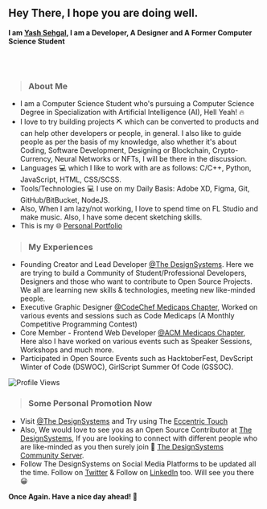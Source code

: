 ## Hey There, I hope you are doing well.
**I am [Yash Sehgal](https://yashsehgal.github.io/portfolio_v_2), I am a Developer, A Designer and A Former Computer Science Student**

<link rel="stylesheet" href="https://cdnjs.cloudflare.com/ajax/libs/font-awesome/5.15.1/css/all.min.css">

<div id="social-icons">
<a href="https://www.linkedin.com/in/yash-sehgal-55b7711a4/" target="_blank" class="footer-icons"><i class="fab fa-linkedin" style="color: rgb(102, 102, 255); font-size: 24px;"></i></a>
<a href="https://github.com/yashsehgal" target="_blank" class="footer-icons"><i class="fab fa-github" style="color: rgb(102, 102, 255); font-size: 24px;"></i></a>
<a href="https://www.instagram.com/sehgalyash_/" target="_blank" class="footer-icons"><i class="fab fa-instagram" style="color: rgb(102, 102, 255); font-size: 24px;"></i></a>
<a href="https://twitter.com/YashSeh90869786" target="_blank" class="footer-icons"><i class="fab fa-twitter" style="color: rgb(102, 102, 255); font-size: 24px;"></i></a>
<a href="https://www.behance.net/yashsehgaleee3" target="_blank" class="footer-icons"><i class="fab fa-behance" style="color: rgb(102, 102, 255); font-size: 24px;"></i></a>
<a href="https://medium.com/@yashsehgal.study" target="_blank" class="footer-icons"><i class="fab fa-medium" style="color: rgb(102, 102, 255); font-size: 24px;"></i></a>
<a href="https://dev.to/yashsehgal" target="_blank" class="footer-icons"><i class="fab fa-dev" style="color: rgb(102, 102, 255); font-size: 24px;"></i></a>
</div>

<br> <br>

> ### About Me
- I am a Computer Science Student who's pursuing a Computer Science Degree in Specialization with Artificial Intelligence (AI), Hell Yeah! 🔥
- I love to try building projects ⛏️ which can be converted to products and can help other developers or people, in general. I also like to guide people as per the basis of my knowledge, also whether it's about Coding, Software Development, Designing or Blockchain, Crypto-Currency, Neural Networks or NFTs, I will be there in the discussion. 
- Languages 💻  which I like to work with are as follows: C/C++, Python, JavaScript, HTML, CSS/SCSS.
- Tools/Technologies 💻  I use on my Daily Basis: Adobe XD, Figma, Git, GitHub/BitBucket, NodeJS.
- Also, When I am lazy/not working, I love to spend time on FL Studio and make music. Also, I have some decent sketching skills.
- This is my 🌐 [Personal Portfolio](https://yashsehgal.github.io/portfolio_v_2/)

> ### My Experiences
- Founding Creator and Lead Developer [@The DesignSystems](https://bit.ly/DesignSystemsOSSGitHub). Here we are trying to build a Community of Student/Professional Developers, Designers and those who want to contribute to Open Source Projects. We all are learning new skills & technologies, meeting new like-minded people.
- Executive Graphic Designer [@CodeChef Medicaps Chapter](https://www.instagram.com/codechef_medicaps_chapter/), Worked on various events and sessions such as Code Medicaps (A Monthly Competitive Programming Contest)
- Core Member - Frontend Web Developer [@ACM Medicaps Chapter](http://medicaps.acm.org/muacm.org/), Here also I have worked on various events such as Speaker Sessions, Workshops and much more.
- Participated in Open Source Events such as HacktoberFest, DevScript Winter of Code (DSWOC), GirlScript Summer Of Code (GSSOC).

![Profile Views](https://camo.githubusercontent.com/cf3a35c98380f85c7a119cf97bcedd65c5e8e26ac76f1dcd47b2d96f7c4bdb95/68747470733a2f2f6b6f6d617265762e636f6d2f67687076632f3f757365726e616d653d7961736873656867616c26636f6c6f723d627269676874677265656e)

> ### Some Personal Promotion Now
- Visit [@The DesignSystems](https://bit.ly/DesignSystemsOSSGitHub) and Try using The [Eccentric Touch](https://designsystemsoss.github.io/eccentrictouch.website.frontend/)
- Also, We would love to see you as an Open Source Contributor at [The DesignSystems](https://bit.ly/DesignSystemsOSSGitHub), If you are looking to connect with different people who are like-minded as you then surely join 👾 [The DesignSystems Community Server](https://forms.gle/r1Wj9AykkqycboxEA).
- Follow The DesignSystems on Social Media Platforms to be updated all the time. Follow on [Twitter](https://twitter.com/TDesignSystems) & Follow on [LinkedIn](https://www.linkedin.com/company/designsystemsoss) too. Will see you there 😀

**Once Again. Have a nice day ahead! 🤗**
